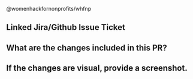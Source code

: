 @womenhackfornonprofits/whfnp

## Linked Jira/Github Issue Ticket
## What are the changes included in this PR?
## If the changes are visual, provide a screenshot.
